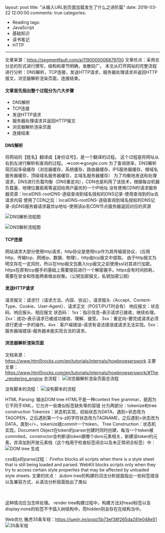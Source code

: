 layout: post
title: "从输入URL到页面加载发生了什么之进阶篇"
date: 2018-03-22 12:00:00
comments: true
categories: 
- Reading
tags:
- JavaScript
- 基础知识
- 读书笔记
- HTTP
---

文章来源：https://segmentfault.com/a/1190000006879700
文章优点：采用总分总的形式进行撰写，结构和章节明确，发散较广。
本文从打开网站的完整流程进行分析：DNS解析，TCP连接，发送HTTP请求，服务器处理请求并返回HTTP报文，浏览器解析渲染页面，连接结束。

<!-- more -->

#### 文章首先指出整个过程分为六大步骤
- DNS解析
- TCP连接
- 发送HTTP请求
- 服务器处理请求并返回HTTP报文
- 浏览器解析渲染页面
- 连接结束

#### DNS解析
将网站的【姓名】翻译成【身份证号】，是一个翻译的过程。
这个过程是将网址从右到左进行解析和查询的过程。.=>com=>google.com
为了查询效率，DNS解析简历起多级缓存（浏览器缓存，系统缓存，路由器缓存，IPS服务器缓存，根域名服务器缓存，顶级域名服务器缓存，主域名服务器缓存）
为了均衡地发送和处理请求，DNS进行负载均衡（DNS重定向），CDN也是利用了该技术，根据每台机器负载量、地理位置距离等返回给用户最优的一个IP地址
没有使用CDN时请求服务器资源：localDNS-rootDNS-逐级查询到域名授权的DNS记录-使用查询到的ip去请求内容
使用了CDN之后：localDNS-rootDNS-逐级查询到域名授权的DNS记录-向DNS服务器请求最优ip地址-使用该ip去CDN节点服务器返回对应的资源

![DNS解析流程图](https://app.yinxiang.com/files/common-services/binary-datas/c2VydmljZVR5cGU9MiZzZXJ2aWNlRGF0YT17Im5vdGVHdWlkIjoiNmMwYzU1MDItZTBkNy00MmUxLWJmNzctZTZiZmQzN2RhMDI0IiwicmVzb3VyY0d1aWQiOiIwN2JkOWFiOS0zZTYyLTQzNTMtYmQ3YS0yNWE2ZjA4ZDk0MGEifQ==)

![DNS解析流程图](https://app.yinxiang.com/files/common-services/binary-datas/c2VydmljZVR5cGU9MiZzZXJ2aWNlRGF0YT17Im5vdGVHdWlkIjoiNmMwYzU1MDItZTBkNy00MmUxLWJmNzctZTZiZmQzN2RhMDI0IiwicmVzb3VyY0d1aWQiOiI1ZWRmZWExMC0xOTAwLTQzMmYtYTUwZS1lYmVkZjI4YzIxY2QifQ==)

#### TCP连接
网站请求大部分使用http请求，http协议是使用tcp作为其传输层协议，（应用http、传输tcp、网络ip、数据、物理），http由tcp报文中提取。
由于http报文为明文存在一定风险，所以在http报文包裹入tcp报文之前使用ssl对其进行加密。
https在原有tcp握手的基础上需要提前进行一个解密握手。https会有时间损耗，需要在安全和性能两者做出权衡。（公钥加密报文，私钥加密公钥）


#### 发送HTTP请求
请求报文：请求行（请求方法、内容、协议），请求报头（Accept、Content-Type、Cookie、User-Agent）、请求正文（POST/PUT时会有）
响应报文：状态码、响应报头、相应报文
状态码：
1xx：指示信息–表示请求已接收，继续处理。
2xx：成功–表示请求已被成功接收、理解、接受。
3xx：重定向–要完成请求必须进行更进一步的操作。4xx：客户端错误–请求有语法错误或请求无法实现。5xx：服务器端错误–服务器未能实现合法的请求。

#### 浏览器解析渲染页面
文档来源：https://www.html5rocks.com/en/tutorials/internals/howbrowserswork
主要文章：https://www.html5rocks.com/en/tutorials/internals/howbrowserswork/#The_rendering_engine
总流程：
![浏览器解析渲染页面总流程](https://app.yinxiang.com/files/common-services/binary-datas/c2VydmljZVR5cGU9MiZzZXJ2aWNlRGF0YT17Im5vdGVHdWlkIjoiNmMwYzU1MDItZTBkNy00MmUxLWJmNzctZTZiZmQzN2RhMDI0IiwicmVzb3VyY0d1aWQiOiI3Njc1ZTE1ZS1hZjZhLTRlMmItYmZmNC05OTU3ZGIzM2YyNzYifQ==)

没有脚本的流程：
![没有脚本的流程](https://app.yinxiang.com/files/common-services/binary-datas/c2VydmljZVR5cGU9MiZzZXJ2aWNlRGF0YT17Im5vdGVHdWlkIjoiNmMwYzU1MDItZTBkNy00MmUxLWJmNzctZTZiZmQzN2RhMDI0IiwicmVzb3VyY0d1aWQiOiI4MTNmMmU1Yi05M2I5LTQ5NTItYWIzYy0yZmE1NzA2ZjQ5YmMifQ==)

HTML Parsing: 输出DOM tree
HTML不是一种context free grammar，是因为它不同于XML，它允许一些类似标签缺失等的容错
分为两部分：tokenize和tree construction
Tokenize：状态机实现，初始状态为DATA，遇到<状态改为TAGOPEN，之后遇到第一个a-z的字符状态改为TAGNAME，之后遇到>状态改为DATA，直到</>，tokenize就commit一个token，
Tree Construction：状态机实现。Document Object在token的parser创建时同时创建，每当一个token被commited，constroctor会判断该token跟哪个dom元素相关，新建该token的元素，并添加到开放元素栈（这个栈用于检查标签闭合以及未正常闭合标签）中：
![DOM tree 生成](https://app.yinxiang.com/files/common-services/binary-datas/c2VydmljZVR5cGU9MiZzZXJ2aWNlRGF0YT17Im5vdGVHdWlkIjoiNmMwYzU1MDItZTBkNy00MmUxLWJmNzctZTZiZmQzN2RhMDI0IiwicmVzb3VyY0d1aWQiOiI1ZWEwYjRlMi03ZTg1LTRjNzAtOGNhMi0yMjc2NGExZWE2NGYifQ==)

css和js的parse过程：
Firefox blocks all scripts when there is a style sheet that is still being loaded and parsed. 
WebKit blocks scripts only when they try to access certain style properties that may be affected by unloaded style sheets.
文章的优点：
从dom tree的构建的词法分析层面指出一些标签错误以及兼容方式，从语法分析层面指出了类似<table><table></table></table>这种情况应当怎样处理。
render tree构建过程中，构建方法对head标签以及display:none的标签不予插入树结构中，而hidden则会存在在结构当中。

Web优化
雅虎35条军规：https://juejin.im/post/5b73ef38f265da281e048e51
![35条军规](https://app.yinxiang.com/files/common-services/binary-datas/c2VydmljZVR5cGU9MiZzZXJ2aWNlRGF0YT17Im5vdGVHdWlkIjoiNmMwYzU1MDItZTBkNy00MmUxLWJmNzctZTZiZmQzN2RhMDI0IiwicmVzb3VyY0d1aWQiOiJhODJiMjU2NS1kNTFiLTQzYjMtOTZkYS0wNzIwNmE3MTRlYjYifQ==)
